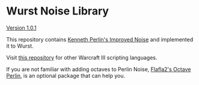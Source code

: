 # Wurst Noise Library

[Version 1.0.1](CHANGELOG.md)

This repository contains [Kenneth Perlin's Improved Noise](https://mrl.nyu.edu/~perlin/noise/) and implemented it to Wurst.

Visit [this repository](https://github.com/eGlint/Warcraft-III-Perlin-Noise) for other Warcraft III scripting languages.

If you are not familiar with adding octaves to Perlin Noise, [Flafla2's Octave Perlin](https://flafla2.github.io/2014/08/09/perlinnoise.html), is an optional package that can help you.

